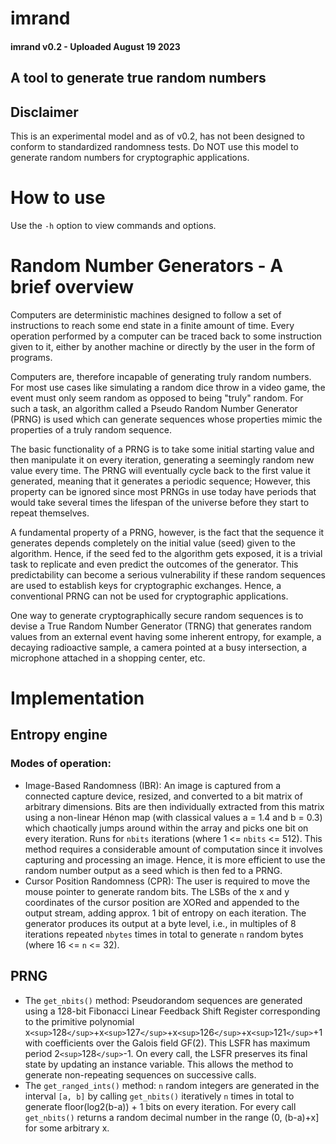 # imrand

#### imrand v0.2 - Uploaded August 19 2023

## A tool to generate true random numbers

## Disclaimer

This is an experimental model and as of v0.2, has not been designed to conform to standardized randomness tests. Do NOT use this model to generate random numbers for cryptographic applications.

# How to use

Use the `-h` option to view commands and options.

# Random Number Generators - A brief overview

Computers are deterministic machines designed to follow a set of instructions to reach some end state in a finite amount of time. Every operation performed by a computer can be traced back to some instruction given to it, either by another machine or directly by the user in the form of programs.

Computers are, therefore incapable of generating truly random numbers. For most use cases like simulating a random dice throw in a video game, the event must only seem random as opposed to being "truly" random. For such a task, an algorithm called a Pseudo Random Number Generator (PRNG) is used which can generate sequences whose properties mimic the properties of a truly random sequence.

The basic functionality of a PRNG is to take some initial starting value and then manipulate it on every iteration, generating a seemingly random new value every time. The PRNG will eventually cycle back to the first value it generated, meaning that it generates a periodic sequence; However, this property can be ignored since most PRNGs in use today have periods that would take several times the lifespan of the universe before they start to repeat themselves.

A fundamental property of a PRNG, however, is the fact that the sequence it generates depends completely on the initial value (seed) given to the algorithm. Hence, if the seed fed to the algorithm gets exposed, it is a trivial task to replicate and even predict the outcomes of the generator. This predictability can become a serious vulnerability if these random sequences are used to establish keys for cryptographic exchanges. Hence, a conventional PRNG can not be used for cryptographic applications.

One way to generate cryptographically secure random sequences is to devise a True Random Number Generator (TRNG) that generates random values from an external event having some inherent entropy, for example, a decaying radioactive sample, a camera pointed at a busy intersection, a microphone attached in a shopping center, etc.

# Implementation

## Entropy engine

### Modes of operation:

* Image-Based Randomness (IBR): An image is captured from a connected capture device, resized, and converted to a bit matrix of arbitrary dimensions. Bits are then individually extracted from this matrix using a non-linear Hénon map (with classical values a = 1.4 and b = 0.3) which chaotically jumps around within the array and picks one bit on every iteration. Runs for `nbits` iterations (where 1 <= `nbits` <= 512). This method requires a considerable amount of computation since it involves capturing and processing an image. Hence, it is more efficient to use the random number output as a seed which is then fed to a PRNG.
* Cursor Position Randomness (CPR): The user is required to move the mouse pointer to generate random bits. The LSBs of the x and y coordinates of the cursor position are XORed and appended to the output stream, adding approx. 1 bit of entropy on each iteration. The generator produces its output at a byte level, i.e., in multiples of 8 iterations repeated `nbytes` times in total to generate `n` random bytes (where 16 <= `n` <= 32).

## PRNG

* The `get_nbits()` method: Pseudorandom sequences are generated using a 128-bit Fibonacci Linear Feedback Shift Register corresponding to the primitive polynomial x`<sup>`128`</sup>`+x`<sup>`127`</sup>`+x`<sup>`126`</sup>`+x`<sup>`121`</sup>`+1 with coefficients over the Galois field GF(2). This LSFR has maximum period 2`<sup>`128`</sup>`-1.
  On every call, the LSFR preserves its final state by updating an instance variable. This allows the method to generate non-repeating sequences on successive calls.
* The `get_ranged_ints()` method: `n` random integers are generated in the interval `[a, b]` by calling `get_nbits()` iteratively `n` times in total to generate floor(log2(b-a)) + 1 bits on every iteration. For every call `get_nbits()` returns a random decimal number in the range (0, (b-a)+x] for some arbitrary x.
